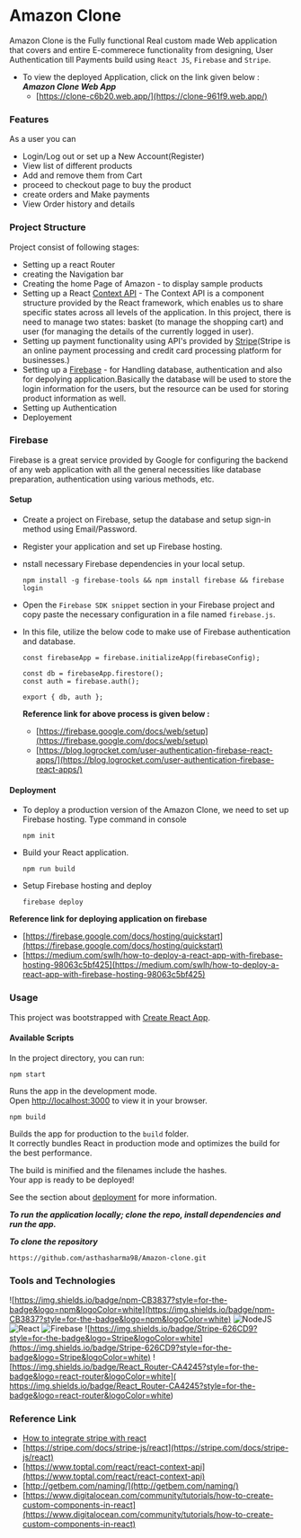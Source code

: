 # Amazon Clone

Amazon Clone is the Fully functional Real custom made Web application that covers and entire E-commerece functionality from designing, User Authentication till Payments build using `React JS`, `Firebase` and `Stripe`.

- To view the deployed Application, click on the link given below : ***Amazon Clone Web App*** 
  - [https://clone-c6b20.web.app/](https://clone-961f9.web.app/)

### Features 

As a user you can 

- Login/Log out or set up a New Account(Register) 
- View list of different products 
- Add and remove them from Cart 
- proceed to checkout page to buy the product 
- create orders and Make payments 
- View Order history and details 

### Project Structure

Project consist of following stages:

- Setting up a react Router 
- creating the Navigation bar
- Creating the home Page of Amazon - to display sample products
- Setting up a React [Context API](https://reactjs.org/docs/context.html) - The Context API is a component structure provided by the React framework, which enables us to share specific states across all levels of the application. In this project, there is need to manage two states: basket (to manage the shopping cart) and user (for managing the details of the currently logged in user).
- Setting up payment functionality using API's provided by [Stripe](https://stripe.com/in)(Stripe is an online payment processing and credit card processing platform for businesses.)
- Setting up a [Firebase](https://firebase.google.com/) - for Handling database, authentication and also for depolying application.Basically the database will be used to store the login information for the users, but the resource can be used for storing product information as well.
- Setting up Authentication
- Deployement 

### Firebase 

Firebase is a great service provided by Google for configuring the backend of any web application with all the general necessities like database preparation, authentication using various methods, etc.

#### Setup

- Create a project on Firebase, setup the database and setup sign-in method using Email/Password.
- Register your application and set up Firebase hosting.
- nstall necessary Firebase dependencies in your local setup.
  ```
  npm install -g firebase-tools && npm install firebase && firebase login
  ```
- Open the `Firebase SDK snippet` section in your Firebase project and copy paste the necessary configuration in a file named `firebase.js`.
- In this file, utilize the below code to make use of Firebase authentication and database.
   ```
   const firebaseApp = firebase.initializeApp(firebaseConfig);

   const db = firebaseApp.firestore();
   const auth = firebase.auth();

   export { db, auth };
   ```
   
   **Reference link for above process is given below :**
   
   - [https://firebase.google.com/docs/web/setup](https://firebase.google.com/docs/web/setup)
   - [https://blog.logrocket.com/user-authentication-firebase-react-apps/](https://blog.logrocket.com/user-authentication-firebase-react-apps/)

 #### Deployment 
  
  - To deploy a production version of the Amazon Clone, we need to set up Firebase hosting. Type command in console
    ```
    npm init
    ```
  - Build your React application.
    ```
    npm run build
    ```
  - Setup Firebase hosting and deploy
    ```
    firebase deploy
    ```
  **Reference link for deploying application on firebase**
   - [https://firebase.google.com/docs/hosting/quickstart](https://firebase.google.com/docs/hosting/quickstart)
   - [https://medium.com/swlh/how-to-deploy-a-react-app-with-firebase-hosting-98063c5bf425](https://medium.com/swlh/how-to-deploy-a-react-app-with-firebase-hosting-98063c5bf425)
   
 ### Usage 
 
This project was bootstrapped with [Create React App](https://github.com/facebook/create-react-app).

#### Available Scripts

In the project directory, you can run:
```
npm start 
```

Runs the app in the development mode.\
Open [http://localhost:3000](http://localhost:3000) to view it in your browser.

```
npm build
```
Builds the app for production to the `build` folder.\
It correctly bundles React in production mode and optimizes the build for the best performance.

The build is minified and the filenames include the hashes.\
Your app is ready to be deployed!

See the section about [deployment](https://facebook.github.io/create-react-app/docs/deployment) for more information.

***To run the application locally; clone the repo, install dependencies and run the app.***

***To clone the repository***
```
https://github.com/asthasharma98/Amazon-clone.git
```

### Tools and Technologies 
  
  ![https://img.shields.io/badge/npm-CB3837?style=for-the-badge&logo=npm&logoColor=white](https://img.shields.io/badge/npm-CB3837?style=for-the-badge&logo=npm&logoColor=white)	
  ![NodeJS](https://img.shields.io/badge/node.js-6DA55F?style=for-the-badge&logo=node.js&logoColor=white)
  ![React](https://img.shields.io/badge/react-%2320232a.svg?style=for-the-badge&logo=react&logoColor=%2361DAFB)
  ![Firebase](https://img.shields.io/badge/firebase-%23039BE5.svg?style=for-the-badge&logo=firebase)
  ![https://img.shields.io/badge/Stripe-626CD9?style=for-the-badge&logo=Stripe&logoColor=white](https://img.shields.io/badge/Stripe-626CD9?style=for-the-badge&logo=Stripe&logoColor=white)
 ![https://img.shields.io/badge/React_Router-CA4245?style=for-the-badge&logo=react-router&logoColor=white](	https://img.shields.io/badge/React_Router-CA4245?style=for-the-badge&logo=react-router&logoColor=white)
  
### Reference Link 

- [How to integrate stripe with react](https://www.pluralsight.com/guides/how-to-integrate-stripe-with-react)
- [https://stripe.com/docs/stripe-js/react](https://stripe.com/docs/stripe-js/react)
- [https://www.toptal.com/react/react-context-api](https://www.toptal.com/react/react-context-api)
- [http://getbem.com/naming/](http://getbem.com/naming/)
- [https://www.digitalocean.com/community/tutorials/how-to-create-custom-components-in-react](https://www.digitalocean.com/community/tutorials/how-to-create-custom-components-in-react)
  
